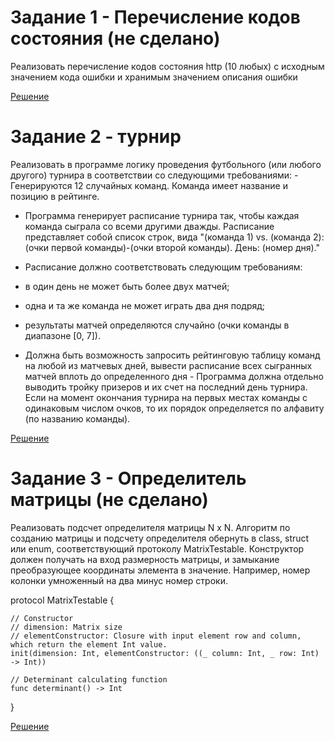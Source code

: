 # Задание 1 - Перечисление кодов состояния (не сделано)

Реализовать перечисление кодов состояния http (10 любых) с исходным значением кода ошибки и хранимым значением описания ошибки

[Решение]()

# Задание 2 - турнир

Реализовать в программе логику проведения футбольного (или любого другого) турнира в соответствии со следующими требованиями: - Генерируются 12 случайных команд. Команда имеет название и позицию в рейтинге. 
- Программа генерирует расписание турнира так, чтобы каждая команда сыграла со всеми другими дважды. 
Расписание представляет собой список строк, вида "(команда 1) vs. (команда 2): (очки первой команды)-(очки второй команды). День: (номер дня)." 

- Расписание должно соответствовать следующим требованиям: 
- в один день не может быть более двух матчей; 
- одна и та же команда не может играть два дня подряд; 
- результаты матчей определяются случайно (очки команды в диапазоне [0, 7]). 
- Должна быть возможность запросить рейтинговую таблицу команд на любой из матчевых дней, вывести расписание всех сыгранных матчей вплоть до определенного дня - Программа должна отдельно выводить тройку призеров и их счет на последний день турнира. Если на момент окончания турнира на первых местах команды с одинаковым числом очков, то их порядок определяется по алфавиту (по названию команды).

[Решение](https://github.com/flyer2001/iOSCources2019/blob/master/Lesson%2003%20HW%20/Lesson%2003%20HW%20Tournament%20(playground))

# Задание 3 - Определитель матрицы (не сделано)

Реализовать подсчет определителя матрицы N x N. Алгоритм по созданию матрицы и подсчету определителя обернуть в class, struct или enum, соответствующий протоколу MatrixTestable. Конструктор должен получать на вход размерность матрицы, и замыкание преобразующее координаты элемента в значение. Например, номер колонки умноженный на два минус номер строки.

protocol MatrixTestable {
        
    // Constructor
    // dimension: Matrix size
    // elementConstructor: Closure with input element row and column, which return the element Int value.
    init(dimension: Int, elementConstructor: ((_ column: Int, _ row: Int) -> Int))

    // Determinant calculating function
    func determinant() -> Int
}

[Решение]()

